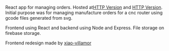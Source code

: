 React app for managing orders. Hosted at[HTTP Version](https://hermo.me) and  [HTTP Version](http://orders.hermo.me). Initial purpose was for managing manufacture orders for a cnc router using gcode files generated from svg. 

Frontend using React and backend using Node and Express. File storage on firebase storage.

Frontend redesign made by [xiao-villamor](https://github.com/xiao-villamor)
